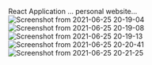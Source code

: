 React Application ...
personal website...
![Screenshot from 2021-06-25 20-19-04](https://user-images.githubusercontent.com/71700053/123439032-26397100-d5f3-11eb-9271-2f1ac3c2985e.png)
![Screenshot from 2021-06-25 20-19-08](https://user-images.githubusercontent.com/71700053/123439045-289bcb00-d5f3-11eb-9376-cc96609246b4.png)
![Screenshot from 2021-06-25 20-19-13](https://user-images.githubusercontent.com/71700053/123439055-2afe2500-d5f3-11eb-8aa1-125920d3477a.png)
![Screenshot from 2021-06-25 20-20-41](https://user-images.githubusercontent.com/71700053/123439067-2cc7e880-d5f3-11eb-8d41-635362143381.png)
![Screenshot from 2021-06-25 20-21-25](https://user-images.githubusercontent.com/71700053/123439075-2df91580-d5f3-11eb-9dd8-7516bd3f8237.png)










